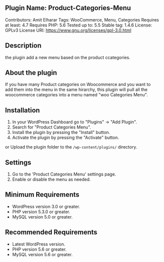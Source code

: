 ## Plugin Name: Product-Categories-Menu
Contributors: Amit Elharar
Tags: WooCommerce, Menu, Categories
Requires at least: 4.7
Requires PHP: 5.6
Tested up to: 5.5
Stable tag: 1.4.6
License: GPLv3
License URI: https://www.gnu.org/licenses/gpl-3.0.html

## Description
the plugin add a new menu based on the product ccategories.

## About the plugin
If you have many Product categories on Woocommerce and you want to add them into the menu in the same hirarchy, 
this plugin will pull all the woocommerce categories into a menu named "woo Categories Menu".

## Installation

1. In your WordPress Dashboard go to "Plugins" -> "Add Plugin".
2. Search for "Product Categories Menu".
3. Install the plugin by pressing the "Install" button.
4. Activate the plugin by pressing the "Activate" button.

or Upload the plugin folder to the `/wp-content/plugins/` directory.
   
## Settings

1. Go to the 'Product Categories Menu' settings page.
2. Enable or disable the menu as needed.


## Minimum Requirements
* WordPress version 3.0 or greater.
* PHP version 5.3.0 or greater.
* MySQL version 5.0 or greater.

## Recommended Requirements
* Latest WordPress version.
* PHP version 5.6 or greater.
* MySQL version 5.6 or greater.

